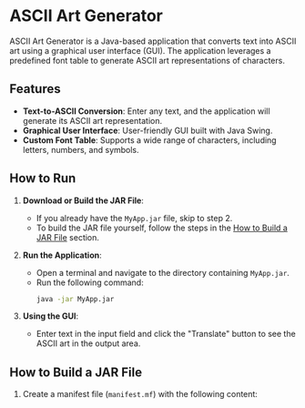 # ASCII Art Generator

ASCII Art Generator is a Java-based application that converts text into ASCII art using a graphical user interface (GUI). The application leverages a predefined font table to generate ASCII art representations of characters.

## Features

- **Text-to-ASCII Conversion**: Enter any text, and the application will generate its ASCII art representation.
- **Graphical User Interface**: User-friendly GUI built with Java Swing.
- **Custom Font Table**: Supports a wide range of characters, including letters, numbers, and symbols.

## How to Run

1. **Download or Build the JAR File**:
   - If you already have the `MyApp.jar` file, skip to step 2.
   - To build the JAR file yourself, follow the steps in the [How to Build a JAR File](#how-to-build-a-jar-file) section.

2. **Run the Application**:
   - Open a terminal and navigate to the directory containing `MyApp.jar`.
   - Run the following command:
     ```sh
     java -jar MyApp.jar
     ```

3. **Using the GUI**:
   - Enter text in the input field and click the "Translate" button to see the ASCII art in the output area.

## How to Build a JAR File

1. Create a manifest file (`manifest.mf`) with the following content: